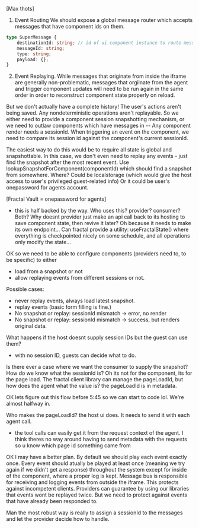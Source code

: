 [Max thots]
1. Event Routing
We should expose a global message router which accepts messages that have component ids on them. 
```ts
type SuperMessage {
    destinationId: string; // id of ui component instance to route message to.
    messageId: string;
    type: string;
    payload: {};
}
```

2. Event Replaying.
While messages that originate from inside the iframe are generally non-problematic, messages that orgiinate from the agent and trigger component updates will need to be run again in the same order in order to reconstruct component state properly on reload.

But we don't actually have a complete history! The user's actions aren't being saved. Any nondeterministic operations aren't replayable. So we either need to provide a component session snapshotting mechanism, or we need to outlaw components which have messages in -- Any component render needs a sessionId. When triggering an event on the component, we need to compare its session id against the component's current sessionId.

The easiest way to do this would be to require all state is global and snapshottable. In this case, we don't even need to replay any events - just find the snapshot after the most recent event. Use lookupSnapshotForComponent(componentId) which should find a snapshot from somewhere. Where? Could be localstorage (which would give the host access to user's privileged guest-related info) Or it could be user's onepassword for agents account.

[Fractal Vault = onepassword for agents]
- this is half backed by the way. Who uses this? provider? consumer? Both?
Why doesnt provider just make an api call back to its hosting to save component state, then revive it later? Oh because it needs to make its own endpoint... Can fractal provide a utility: useFractalState<T>() where everything is checkpointed nicely on some schedule, and all operations only modify the state...

OK so we need to be able to configure components (providers need to, to be specific) to either 
- load from a snapshot or not
- allow replaying events from different sessions or not.

Possible cases:
- never replay events, always load latest snapshot.
- replay events (basic form filling is fine.)
- No snapshot or replay: sessionId mismatch -> error, no render
- No snapshot or replay: sessionId mismatch -> success, but renders original data.

What happens if the host doesnt supply session IDs but the guest can use them?
- with no session ID, guests can decide what to do.

Is there ever a case where we want the consumer to supply the snapshot?
How do we know what the sessionId is? Oh its not for the component, its for the page load.
The fractal client library can manage the pageLoadId, but how does the agent what the value is? the pageLoadId is in metadata.

OK lets figure out this flow before 5:45 so we can start to code lol. We're almost halfway in. 

Who makes the pageLoadId? the host ui does. It needs to send it with each agent call. 
- the tool calls can easily get it from the request context of the agent.
I think theres no way around having to send metadata with the requests so u know which page id something came from

OK I may have a better plan. By default we should play each event exactly once. Every event should atually be played at least once (meaning we try again if we didn't get a response) throughout the system except for inside of the component, where a proper log is kept. Message bus is responsible for receiving and logging events from outside the iframe. This protects against incompetent clients. Providers can guarantee by using our libraries that events wont be replayed twice. But we need to protect against events that have already been responded to.

Man the most robust way is really to assign a sessionId to the messages and let the provider decide how to handle.